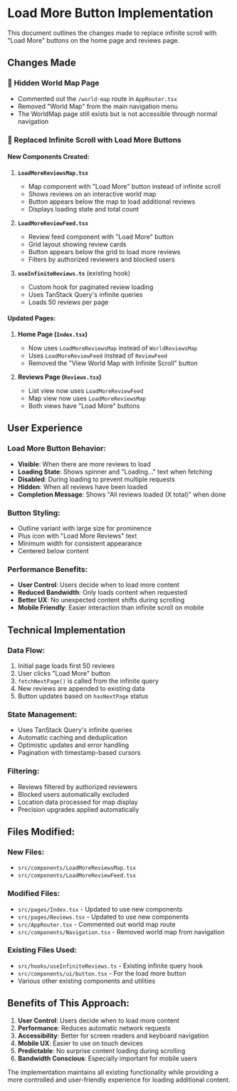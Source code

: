 # Load More Button Implementation

This document outlines the changes made to replace infinite scroll with "Load More" buttons on the home page and reviews page.

## Changes Made

### 🚫 Hidden World Map Page
- Commented out the `/world-map` route in `AppRouter.tsx`
- Removed "World Map" from the main navigation menu
- The WorldMap page still exists but is not accessible through normal navigation

### 🔄 Replaced Infinite Scroll with Load More Buttons

#### New Components Created:

1. **`LoadMoreReviewsMap.tsx`**
   - Map component with "Load More" button instead of infinite scroll
   - Shows reviews on an interactive world map
   - Button appears below the map to load additional reviews
   - Displays loading state and total count

2. **`LoadMoreReviewFeed.tsx`**
   - Review feed component with "Load More" button
   - Grid layout showing review cards
   - Button appears below the grid to load more reviews
   - Filters by authorized reviewers and blocked users

3. **`useInfiniteReviews.ts`** (existing hook)
   - Custom hook for paginated review loading
   - Uses TanStack Query's infinite queries
   - Loads 50 reviews per page

#### Updated Pages:

1. **Home Page (`Index.tsx`)**
   - Now uses `LoadMoreReviewsMap` instead of `WorldReviewsMap`
   - Uses `LoadMoreReviewFeed` instead of `ReviewFeed`
   - Removed the "View World Map with Infinite Scroll" button

2. **Reviews Page (`Reviews.tsx`)**
   - List view now uses `LoadMoreReviewFeed`
   - Map view now uses `LoadMoreReviewsMap`
   - Both views have "Load More" buttons

## User Experience

### Load More Button Behavior:
- **Visible**: When there are more reviews to load
- **Loading State**: Shows spinner and "Loading..." text when fetching
- **Disabled**: During loading to prevent multiple requests
- **Hidden**: When all reviews have been loaded
- **Completion Message**: Shows "All reviews loaded (X total)" when done

### Button Styling:
- Outline variant with large size for prominence
- Plus icon with "Load More Reviews" text
- Minimum width for consistent appearance
- Centered below content

### Performance Benefits:
- **User Control**: Users decide when to load more content
- **Reduced Bandwidth**: Only loads content when requested
- **Better UX**: No unexpected content shifts during scrolling
- **Mobile Friendly**: Easier interaction than infinite scroll on mobile

## Technical Implementation

### Data Flow:
1. Initial page loads first 50 reviews
2. User clicks "Load More" button
3. `fetchNextPage()` is called from the infinite query
4. New reviews are appended to existing data
5. Button updates based on `hasNextPage` status

### State Management:
- Uses TanStack Query's infinite queries
- Automatic caching and deduplication
- Optimistic updates and error handling
- Pagination with timestamp-based cursors

### Filtering:
- Reviews filtered by authorized reviewers
- Blocked users automatically excluded
- Location data processed for map display
- Precision upgrades applied automatically

## Files Modified:

### New Files:
- `src/components/LoadMoreReviewsMap.tsx`
- `src/components/LoadMoreReviewFeed.tsx`

### Modified Files:
- `src/pages/Index.tsx` - Updated to use new components
- `src/pages/Reviews.tsx` - Updated to use new components
- `src/AppRouter.tsx` - Commented out world map route
- `src/components/Navigation.tsx` - Removed world map from navigation

### Existing Files Used:
- `src/hooks/useInfiniteReviews.ts` - Existing infinite query hook
- `src/components/ui/button.tsx` - For the load more button
- Various other existing components and utilities

## Benefits of This Approach:

1. **User Control**: Users decide when to load more content
2. **Performance**: Reduces automatic network requests
3. **Accessibility**: Better for screen readers and keyboard navigation
4. **Mobile UX**: Easier to use on touch devices
5. **Predictable**: No surprise content loading during scrolling
6. **Bandwidth Conscious**: Especially important for mobile users

The implementation maintains all existing functionality while providing a more controlled and user-friendly experience for loading additional content.